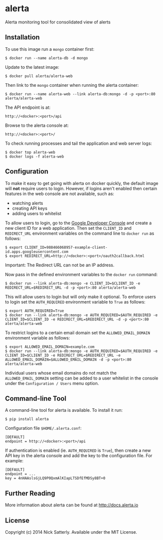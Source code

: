 
alerta
======

Alerta monitoring tool for consolidated view of alerts

Installation
------------

To use this image run a `mongo` container first:

    $ docker run --name alerta-db -d mongo

Update to the latest image:

    $ docker pull alerta/alerta-web

Then link to the `mongo` container when running the alerta container:

    $ docker run --name alerta-web --link alerta-db:mongo -d -p <port>:80 alerta/alerta-web

The API endpoint is at:

    http://<docker>:<port>/api

Browse to the alerta console at:

    http://<docker>:<port>/

To check running processes and tail the application and web server logs:

    $ docker top alerta-web
    $ docker logs -f alerta-web

Configuration
-------------

To make it easy to get going with alerta on docker quickly, the default image will **not** require users to login. However, if logins aren't enabled then certain features in the web console are not available, such as:

  * watching alerts
  * creating API keys
  * adding users to whitelist

To allow users to login, go to the [Google Developer Console][1] and create a new client ID for a web application. Then set the `CLIENT_ID` and `REDIRECT_URL` environment variables on the command line to `docker run` as follows:

    $ export CLIENT_ID=988466068957-example-client-id.apps.googleusercontent.com
    $ export REDIRECT_URL=http://<docker>:<port>/oauth2callback.html

Important: The Redirect URL can not be an IP address.

Now pass in the defined environment variables to the `docker run` command:

    $ docker run --link alerta-db:mongo -e CLIENT_ID=$CLIENT_ID -e REDIRECT_URL=$REDIRECT_URL -d -p <port>:80 alerta/alerta-web

This will allow users to login but will only make it optional. To enforce users to login set the `AUTH_REQUIRED` environment variable to `True` as follows:

    $ export AUTH_REQUIRED=True
    $ docker run --link alerta-db:mongo -e AUTH_REQUIRED=$AUTH_REQUIRED -e CLIENT_ID=$CLIENT_ID -e REDIRECT_URL=$REDIRECT_URL -d -p <port>:80 alerta/alerta-web

To restrict logins to a certain email domain set the `ALLOWED_EMAIL_DOMAIN` environment variable as follows:

    $ export ALLOWED_EMAIL_DOMAIN=example.com
    $ docker run --link alerta-db:mongo -e AUTH_REQUIRED=$AUTH_REQUIRED -e CLIENT_ID=$CLIENT_ID -e REDIRECT_URL=$REDIRECT_URL -e ALLOWED_EMAIL_DOMAIN=$ALLOWED_EMAIL_DOMAIN -d -p <port>:80 alerta/alerta-web

Individual users whose email domains do not match the `ALLOWED_EMAIL_DOMAIN` setting can be added to a user whitelist in the console under the `Configuration / Users` menu option.

Command-line Tool
-----------------

A command-line tool for alerta is available. To install it run:

    $ pip install alerta

Configuration file `$HOME/.alerta.conf`:

    [DEFAULT]
    endpoint = http://<docker>:<port>/api

If authentication is enabled (ie. `AUTH_REQUIRED` is `True`), then create a new API key in the alerta console and add the key to the configuration file. For example:

    [DEFAULT]
    endpoint = ...
    key = 4nHAAslsGjLQ9P0QxmAlKIapLTSDfEfMDSy8BT+0

Further Reading
---------------

More information about alerta can be found at http://docs.alerta.io

License
-------

Copyright (c) 2014 Nick Satterly. Available under the MIT License.

[1]: <https://console.developers.google.com> "Google Developer Console"
